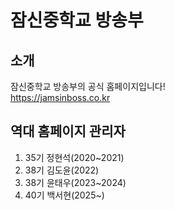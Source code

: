 # 잠신중학교 방송부

## 소개
잠신중학교 방송부의 공식 홈페이지입니다!<br>
https://jamsinboss.co.kr

## 역대 홈페이지 관리자
1. 35기 정현석(2020~2021)
2. 38기 김도윤(2022)
3. 38기 윤태우(2023~2024)
4. 40기 백서현(2025~)
